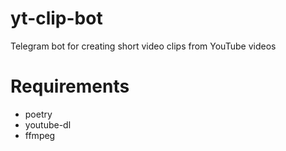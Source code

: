 # yt-clip-bot

Telegram bot for creating short video clips from YouTube videos

# Requirements

- poetry
- youtube-dl
- ffmpeg
